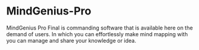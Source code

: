 # MindGenius-Pro
MindGenius Pro Final is commanding software that is available here on the demand of users. In which you can effortlessly make mind mapping with you can manage and share your knowledge or idea. 
